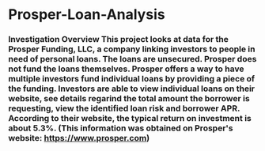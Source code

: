 # Prosper-Loan-Analysis
### Investigation Overview This project looks at data for the Prosper Funding, LLC, a company linking investors to people in need of personal loans. The loans are unsecured. Prosper does not fund the loans themselves. Prosper offers a way to have multiple investors fund individual loans by providing a piece of the funding. Investors are able to view individual loans on their website, see details regarind the total amount the borrower is requesting, view the identified loan risk and borrower APR. According to their website, the typical return on investment is about 5.3%. (This information was obtained on Prosper's website: https://www.prosper.com)
